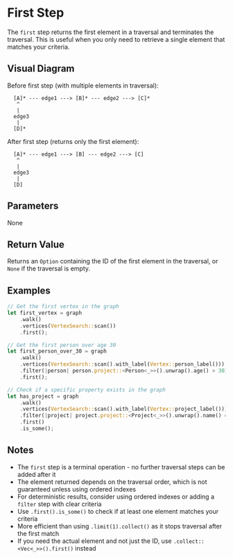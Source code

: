 # First Step

The `first` step returns the first element in a traversal and terminates the traversal. This is useful when you only need to retrieve a single element that matches your criteria.

## Visual Diagram

Before first step (with multiple elements in traversal):
```
  [A]* --- edge1 ---> [B]* --- edge2 ---> [C]*  
   ^                                         
   |                                         
  edge3                                       
   |                                         
  [D]*                                        
```

After first step (returns only the first element):
```
  [A]* --- edge1 ---> [B] --- edge2 ---> [C]  
   ^                                         
   |                                         
  edge3                                       
   |                                         
  [D]                                        
```

## Parameters

None

## Return Value

Returns an `Option` containing the ID of the first element in the traversal, or `None` if the traversal is empty.

## Examples

```rust
// Get the first vertex in the graph
let first_vertex = graph
    .walk()
    .vertices(VertexSearch::scan())
    .first();

// Get the first person over age 30
let first_person_over_30 = graph
    .walk()
    .vertices(VertexSearch::scan().with_label(Vertex::person_label()))
    .filter(|person| person.project::<Person<_>>().unwrap().age() > 30)
    .first();

// Check if a specific property exists in the graph
let has_project = graph
    .walk()
    .vertices(VertexSearch::scan().with_label(Vertex::project_label()))
    .filter(|project| project.project::<Project<_>>().unwrap().name() == "Graph API")
    .first()
    .is_some();
```

## Notes

- The `first` step is a terminal operation - no further traversal steps can be added after it
- The element returned depends on the traversal order, which is not guaranteed unless using ordered indexes
- For deterministic results, consider using ordered indexes or adding a `filter` step with clear criteria
- Use `.first().is_some()` to check if at least one element matches your criteria
- More efficient than using `.limit(1).collect()` as it stops traversal after the first match
- If you need the actual element and not just the ID, use `.collect::<Vec<_>>().first()` instead